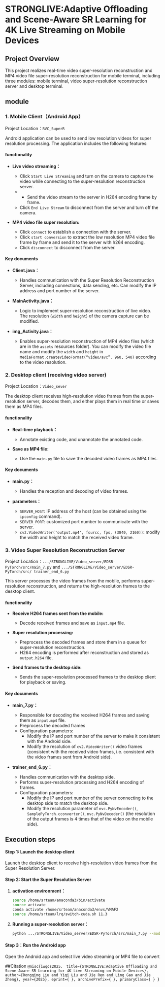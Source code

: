 # STRONGLIVE:Adaptive Offloading and Scene-Aware SR Learning for 4K Live Streaming on Mobile Devices


## Project Overview
This project realizes real-time video super-resolution reconstruction and MP4 video file super-resolution reconstruction for mobile terminal, including three modules: mobile terminal, video super-resolution reconstruction server and desktop terminal.

## module 

### 1. Mobile Client（Android App）
Project Location：`RVC_SuperR`  

Android application can be used to send low resolution videos for super resolution processing. The application includes the following features:

#### functionality
- **Live video streaming：**
  - Click `Start Live Streaming` and turn on the camera to capture the video while connecting to the super-resolution reconstruction server.
  - - Send the video stream to the server in H264 encoding frame by frame.
  - Click `End Live Stream` to disconnect from the server and turn off the camera.

- **MP4 video file super resolution:**
  - Click `connect` to establish a connection with the server.
  - Click `start conversion` to extract the low resolution MP4 video file frame by frame and send it to the server with h264 encoding.
  - Click `disconnect` to disconnect from the server.
  
#### Key documents
- **Client.java：**
  - Handles communication with the Super Resolution Reconstruction Server, including connections, data sending, etc. Can modify the IP address and port number of the server.

- **MainActivity.java：**
  - Logic to implement super-resolution reconstruction of live video. The resolution (`width` and `height`) of the camera capture can be modified.

- **img_Activity.java：**
  - Enables super-resolution reconstruction of MP4 video files (which are in the `assets` resources folder). You can modify the video file name and modify the `width` and `height` in `MediaFormat.createVideoFormat(“video/avc”, 960, 540)` according to the video resolution.

### 2. Desktop client (receiving video server)
Project Location：`Video_sever`

The desktop client receives high-resolution video frames from the super-resolution server, decodes them, and either plays them in real time or saves them as MP4 files.


#### functionality
- **Real-time playback：**
  - Annotate existing code, and unannotate the annotated code.
  
- **Save as MP4 file:**
  - Use the `main.py` file to save the decoded video frames as MP4 files.

#### Key documents
- **main.py：**
  - Handles the reception and decoding of video frames.

- **parameters：**
  - `SERVER_HOST`: IP address of the host (can be obtained using the `ipconfig` command).
  - `SERVER_PORT`: customized port number to communicate with the server.
  - `cv2.VideoWriter('output.mp4', fourcc, fps, (3840, 2160))`: modify the width and height to match the received video frame.

### 3. Video Super Resolution Reconstruction Server
Project Location：`.../STRONGLIVE/Video_server/EDSR-PyTorch/src/main_7.py` and `.../STRONGLIVE/Video_server/EDSR-PyTorch/src/ trainer_end_6.py`  

This server processes the video frames from the mobile, performs super-resolution reconstruction, and returns the high-resolution frames to the desktop client.

#### functionality
- **Receive H264 frames sent from the mobile:**
  - Decode received frames and save as `input.mp4` file.
  
- **Super resolution processing:**
  - Preprocess the decoded frames and store them in a queue for super-resolution reconstruction.
  - H264 encoding is performed after reconstruction and stored as `output.h264` file.

- **Send frames to the desktop side:**
  - Sends the super-resolution processed frames to the desktop client for playback or saving.

#### Key documents
- **main_7.py：**
  - Responsible for decoding the received H264 frames and saving them as `input.mp4` file.
  - Preprocess the decoded frames
  - Configuration parameters:
    - Modify the IP and port number of the server to make it consistent with the Android side.
    - Modify the resolution of `cv2.VideoWriter()` video frames (consistent with the received video frames, i.e. consistent with the video frames sent from Android side).

- **trainer_end_6.py：**
  - Handles communication with the desktop side.
  - Performs super-resolution processing and H264 encoding of frames.
  - Configuration parameters:
    - Modify the IP and port number of the server connecting to the desktop side to match the desktop side.
    - Modify the resolution parameter of `nvc.PyNvEncoder()`, `SamplePyTorch.cconverter()`, `nvc.PyNvDecoder()` (the resolution of the output frames is 4 times that of the video on the mobile side).

## Execution steps
#### Step 1: Launch the desktop client
Launch the desktop client to receive high-resolution video frames from the Super Resolution Server.

#### Step 2: Start the Super Resolution Server
1. **activation environment：**
   ```bash
   source /home/srteam/anaconda3/bin/activate
   source activate
   conda activate /home/srteam/anaconda3/envs/VMAF2
   source /home/srteam/lrq/switch-cuda.sh 11.3
2. **Running a super-resolution server：**
   ```bash
   python .../STRONGLIVE/Video_server/EDSR-PyTorch/src/main_7.py --model FMEN2 --skip 1 --scale 4 --save Jockey_007 --save_results --dir_demo Jockey_007 --data_test Jockey_007 --data_range 1-30 --pre_train .../STRONGLIVE/Video_server/EDSR-PyTorch/experiment/FMEN_x4/model/test.pt --test_only

#### Step 3：Run the Android app
Open the Android app and select live video streaming or MP4 file to convert

##Citation
 `
@misc{iwqos2025，
      title={STRONGLIVE:Adaptive Offloading and Scene-Aware SR Learning for 4K Live Streaming on Mobile Devices}, 
      author={Rongqing Liu and Yiqi Liu and Jie Ren and Ling Gao and Jie Zheng},
      year={2025},
      eprint={ },
      archivePrefix={ },
      primaryClass={ }
}
 `
   
 
   
